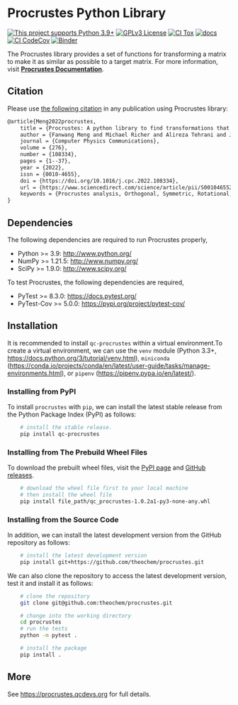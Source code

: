 # Procrustes Python Library

[![This project supports Python 3.9+](https://img.shields.io/badge/Python-3.9+-blue.svg)](https://python.org/downloads)
[![GPLv3 License](https://img.shields.io/badge/License-GPL%20v3-yellow.svg)](https://opensource.org/licenses/)
[![CI Tox](https://github.com/theochem/procrustes/actions/workflows/ci_tox.yml/badge.svg?branch=main)](https://github.com/theochem/procrustes/actions/workflows/ci_tox.yml)
[![docs](https://github.com/theochem/procrustes/actions/workflows/deploy_website.yaml/badge.svg?branch=main)](https://github.com/theochem/procrustes/actions/workflows/deploy_website.yaml)
[![CI CodeCov](https://github.com/theochem/procrustes/actions/workflows/ci_codecov.yml/badge.svg?branch=main)](https://github.com/theochem/procrustes/actions/workflows/ci_codecov.yml)
[![Binder](https://mybinder.org/badge_logo.svg)](https://mybinder.org/v2/gh/theochem/procrustes/main?filepath=doc%2Fnotebooks%2F)

The Procrustes library provides a set of functions for transforming a matrix to make it
as similar as possible to a target matrix. For more information, visit
[**Procrustes Documentation**](https://procrustes.qcdevs.org/).

## Citation

Please use [the following citation](https://doi.org/10.1016/j.cpc.2022.108334)
in any publication using Procrustes library:

```md
@article{Meng2022procrustes,
    title = {Procrustes: A python library to find transformations that maximize the similarity between matrices},
    author = {Fanwang Meng and Michael Richer and Alireza Tehrani and Jonathan La and Taewon David Kim and Paul W. Ayers and Farnaz Heidar-Zadeh},
    journal = {Computer Physics Communications},
    volume = {276},
    number = {108334},
    pages = {1--37},
    year = {2022},
    issn = {0010-4655},
    doi = {https://doi.org/10.1016/j.cpc.2022.108334},
    url = {https://www.sciencedirect.com/science/article/pii/S0010465522000522},
    keywords = {Procrustes analysis, Orthogonal, Symmetric, Rotational, Permutation, Softassign},
}
```

## Dependencies

The following dependencies are required to run Procrustes properly,

* Python >= 3.9: <http://www.python.org/>
* NumPy >= 1.21.5: <http://www.numpy.org/>
* SciPy >= 1.9.0: <http://www.scipy.org/>

To test Procrustes, the following dependencies are required,

* PyTest >= 8.3.0: <https://docs.pytest.org/>
* PyTest-Cov >= 5.0.0: <https://pypi.org/project/pytest-cov/>

## Installation

It is recommended to install `qc-procrustes` within a virtual environment.To create a virtual
environment, we can use the `venv` module (Python 3.3+,
https://docs.python.org/3/tutorial/venv.html), `miniconda` (https://conda.io/projects/conda/en/latest/user-guide/tasks/manage-environments.html), or
`pipenv` (https://pipenv.pypa.io/en/latest/).

### Installing from PyPI

To install `procrustes` with `pip`, we can install the latest stable release from the Python Package Index (PyPI) as follows:

```bash
    # install the stable release.
    pip install qc-procrustes
```

### Installing from The Prebuild Wheel Files

To download the prebuilt wheel files, visit the [PyPI page](https://pypi.org/project/qc-procrustes/)
and [GitHub releases](https://github.com/theochem/procrustes/tags).

```bash
    # download the wheel file first to your local machine
    # then install the wheel file
    pip install file_path/qc_procrustes-1.0.2a1-py3-none-any.whl
```

### Installing from the Source Code

In addition, we can install the latest development version from the GitHub repository as follows:

```bash
    # install the latest development version
    pip install git+https://github.com/theochem/procrustes.git
```

We can also clone the repository to access the latest development version, test it and install it as follows:

```bash
    # clone the repository
    git clone git@github.com:theochem/procrustes.git

    # change into the working directory
    cd procrustes
    # run the tests
    python -m pytest .

    # install the package
    pip install .

```

## More

See https://procrustes.qcdevs.org for full details.

